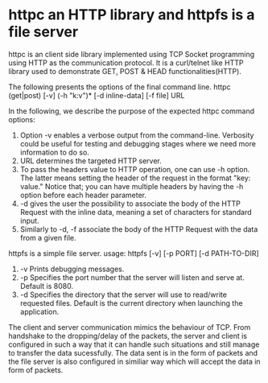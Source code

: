 # httpc an HTTP library and httpfs is a file server
httpc is an client side library implemented using TCP Socket programming using HTTP as the communication protocol. It is a curl/telnet like HTTP
library used to demonstrate GET, POST & HEAD functionalities(HTTP). 

The following presents the options of the final command line.
httpc (get|post) [-v] (-h "k:v")* [-d inline-data] [-f file] URL

In the following, we describe the purpose of the expected httpc command options:
1. Option -v enables a verbose output from the command-line. Verbosity could be useful for testing and debugging stages where we need more information to do so.
2. URL determines the targeted HTTP server. 
3. To pass the headers value to HTTP operation, one can use -h option. The latter means setting the header of the request in the format "key: value." Notice that; you can have multiple headers by having the -h option before each header parameter.
4. -d gives the user the possibility to associate the body of the HTTP Request with the inline data, meaning a set of characters for standard input.
5. Similarly to -d, -f associate the body of the HTTP Request with the data from a given file.

httpfs is a simple file server.
usage: httpfs [-v] [-p PORT] [-d PATH-TO-DIR]
1. -v Prints debugging messages.
2. -p Specifies the port number that the server will listen and serve at.
Default is 8080.
3. -d Specifies the directory that the server will use to read/write requested files. Default is the current directory when launching the application.

The client and server communication mimics the behaviour of TCP. From handshake to the dropping/delay of the packets, the server and client is 
configured in such a way that it can handle such situations and still manage to transfer the data sucessfully.
The data sent is in the form of packets and the file server is also configured in similiar way which will accept the data in form of packets.

